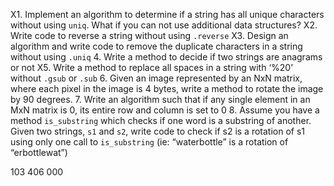 X1. Implement an algorithm to determine if a string has all unique characters without using `uniq`. What if you can not use additional data structures?
X2. Write code to reverse a string without using `.reverse`
X3. Design an algorithm and write code to remove the duplicate characters in a string without using `.uniq`
4. Write a method to decide if two strings are anagrams or not
X5. Write a method to replace all spaces in a string with ‘%20’ without `.gsub` or `.sub`
6. Given an image represented by an NxN matrix, where each pixel in the image is 4 bytes, write a method to rotate the image by 90 degrees.
7. Write an algorithm such that if any single element in an MxN matrix is 0, its entire row and column is set to 0
8. Assume you have a method `is_substring` which checks if one word is a substring of another. Given two strings, `s1` and `s2`, write code to check if s2 is a rotation of s1 using only one call to `is_substring` (ie: “waterbottle” is a rotation of “erbottlewat”)


103
406
000
